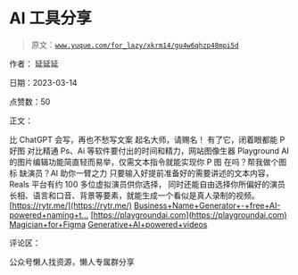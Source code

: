 # AI 工具分享

> 原文：[`www.yuque.com/for_lazy/xkrm14/gu4w6qhzp48mpi5d`](https://www.yuque.com/for_lazy/xkrm14/gu4w6qhzp48mpi5d)



作者： 延延延



日期：2023-03-14



点赞数：50

<ne-hole id="u28c550d8" data-lake-id="u28c550d8">

正文：



比 ChatGPT 会写，再也不愁写文案 起名大师，请赐名！ 有了它，闭着眼都能 P 好图 对比精通 Ps、Ai 等软件要付出的时间和精力，网站图像生器 Playground AI 的图片编辑功能简直轻而易举，仅需文本指令就能实现你 P 图 在吗？帮我做个图标 缺演员？AI 助你一臂之力 只要输入好提前准备好的需要讲述的文本内容，Reals 平台有约 100 多位虚拟演员供你选择， 同时还能自由选择你所偏好的演员长相、语言和口音、背景等要素，就能生成一个看似是真人录制的视频。[https://rytr.me/](https://rytr.me/) [Business+Name+Generator+-+free+AI-powered+naming+t...](https://namelix.com) [https://playgroundai.com](https://playgroundai.com) [Magician+for+Figma](https://magician.design) [Generative+AI+powered+videos](https://hourone.ai/generative-ai-video-des/)

<ne-hole id="ue1ffd3db" data-lake-id="ue1ffd3db">

评论区：

<ne-hole id="u7977123b" data-lake-id="u7977123b">

公众号懒人找资源，懒人专属群分享

</ne-hole></ne-hole></ne-hole>